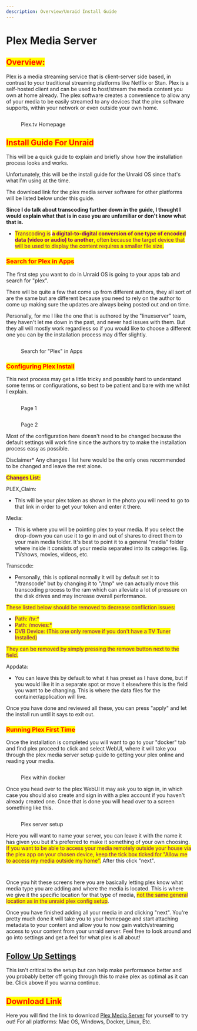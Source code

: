 ```yaml
---
description: Overview/Unraid Install Guide
---
```


# Plex Media Server

## <mark style="color:red;">Overview:</mark>

Plex is a media streaming service that is client-server side based, in contrast to your traditional streaming platforms like Netflix or Stan. Plex is a self-hosted client and can be used to host/stream the media content you own at home already. The plex software creates a convenience to allow any of your media to be easily streamed to any devices that the plex software supports, within your network or even outside your own home.

<figure><img src=".gitbook/assets/1111111111 (2) (1) (1).PNG" alt=""><figcaption><p>Plex.tv Homepage</p></figcaption></figure>

## <mark style="color:red;">Install Guide For Unraid</mark>

This will be a quick guide to explain and briefly show how the installation process looks and works.

Unfortunately, this will be the install guide for the Unraid OS since that's what I'm using at the time.

The download link for the plex media server software for other platforms will be listed below under this guide.

**Since I do talk about transcoding further down in the guide, I thought I would explain what that is in case you are unfamiliar or don't know what that is.**

* <mark style="color:purple;">Transcoding is</mark> <mark style="color:purple;"></mark><mark style="color:purple;">**a digital-to-digital conversion of one type of encoded data (video or audio) to another**</mark><mark style="color:purple;">, often because the target device that will be used to display the content requires a smaller file size.</mark>

### <mark style="color:red;">Search for Plex in Apps</mark>

The first step you want to do in Unraid OS is going to your apps tab and search for "plex".

There will be quite a few that come up from different authors, they all sort of are the same but are different because you need to rely on the author to come up making sure the updates are always being posted out and on time.

Personally, for me I like the one that is authored by the "linuxserver" team, they haven't let me down in the past,  and never had issues with them. But they all will mostly work regardless so if you would like to choose a different one you can by the installation process may differ slightly.

<figure><img src=".gitbook/assets/1111111111 (1) (1).PNG" alt=""><figcaption><p>Search for "Plex" in Apps</p></figcaption></figure>

### <mark style="color:red;">Configuring Plex Install</mark>

This next process may get a little tricky and possibly hard to understand some terms or configurations, so best to be patient and bare with me whilst I explain.

<figure><img src=".gitbook/assets/1111111111 (2) (1).PNG" alt=""><figcaption><p>Page 1</p></figcaption></figure>

<figure><img src=".gitbook/assets/222222222222 (1).PNG" alt=""><figcaption><p>Page 2</p></figcaption></figure>

Most of the configuration here doesn't need to be changed because the default settings will work fine since the authors try to make the installation process easy as possible.&#x20;

Disclaimer\* Any changes I list here would be the only ones recommended to be changed and leave the rest alone.

<mark style="color:purple;">**Changes List:**</mark>

PLEX\_Claim:&#x20;

* This will be your plex token as shown in the photo you will need to go to that link in order to get your token and enter it there.

Media:

* This is where you will be pointing plex to your media. If you select the drop-down you can use it to go in and out of shares to direct them to your main media folder. It's best to point it to a general "media" folder where inside it consists of your media separated into its categories. Eg. TVshows, movies, videos, etc.

Transcode:

* Personally, this is optional normally it will by default set it to "/transcode" but by changing it to "/tmp" we can actually move this transcoding process to the ram which can alleviate a lot of pressure on the disk drives and may increase overall performance.

<mark style="color:purple;">These listed below should be removed to decrease confliction issues:</mark>

* <mark style="color:purple;">Path: /tv:\*</mark>
* <mark style="color:purple;">Path: /movies:\*</mark>
* <mark style="color:purple;">DVB Device: (This one only remove if you don't have a TV Tuner Installed)</mark>

<mark style="color:purple;">They can be removed by simply pressing the remove button next to the field.</mark>

Appdata:

* You can leave this by default to what it has preset as I have done, but if you would like it in a separate spot or move it elsewhere this is the field you want to be changing. This is where the data files for the container/application will live.

Once you have done and reviewed all these, you can press "apply" and let the install run until it says to exit out.

### <mark style="color:red;">Running Plex First Time</mark>

Once the installation is completed you will want to go to your "docker" tab and find plex proceed to click and select WebUI, where it will take you through the plex media server setup guide to getting your plex online and reading your media.

<figure><img src=".gitbook/assets/1111111111 (4) (1).PNG" alt=""><figcaption><p>Plex within docker</p></figcaption></figure>

Once you head over to the plex WebUI it may ask you to sign in, in which case you should also create and sign in with a plex account if you haven't already created one. Once that is done you will head over to a screen something like this.

<figure><img src=".gitbook/assets/1111111111 (2).PNG" alt=""><figcaption><p>Plex server setup</p></figcaption></figure>

Here you will want to name your server, you can leave it with the name it has given you but it's preferred to make it something of your own choosing. <mark style="color:purple;">If you want to be able to access your media remotely outside your house via the plex app on your chosen device, keep the tick box ticked for "Allow me to access my media outside my home".</mark> After this click "next".

<figure><img src=".gitbook/assets/1111111111 (3).PNG" alt=""><figcaption></figcaption></figure>

<figure><img src=".gitbook/assets/222222222222.PNG" alt=""><figcaption></figcaption></figure>

Once you hit these screens here you are basically letting plex know what media type you are adding and where the media is located. This is where we give it the specific location for that type of media, <mark style="color:purple;">not the same general location as in the unraid plex config setup</mark>.&#x20;

Once you have finished adding all your media in and clicking "next". You're pretty much done it will take you to your homepage and start attaching metadata to your content and allow you to now gain watch/streaming access to your content from your unraid server. Feel free to look around and go into settings and get a feel for what plex is all about!

## [Follow Up Settings](follow-up-settings.md)

This isn't critical to the setup but can help make performance better and you probably better off going through this to make plex as optimal as it can be. Click above if you wanna continue.

## <mark style="color:red;">Download Link</mark>

Here you will find the link to download [Plex Media Server](https://www.plex.tv/media-server-downloads/) for yourself to try out! For all platforms: Mac OS, Windows, Docker, Linux, Etc.
